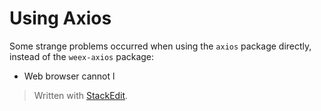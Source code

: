 # Using Axios
Some strange problems occurred when using the ``axios`` package directly, instead of the ``weex-axios`` package:

 - Web browser cannot l

 


> Written with [StackEdit](https://stackedit.io/).
<!--stackedit_data:
eyJoaXN0b3J5IjpbLTE5MzIxOTk5MjldfQ==
-->